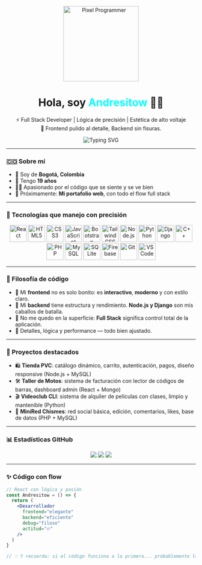 <!-- 🔥 Andresitow - Código con elegancia, lógica con filo -->
<p align="center">
  <img src="https://i.pinimg.com/originals/3e/47/61/3e476166c6f2e0d32772ac5151c6d0b3.gif" width="200" alt="Pixel Programmer">
</p>

<h1 align="center">Hola, soy <span style="color:#00FFFF;">Andresitow</span> 👨‍💻</h1>

<p align="center">
  ⚡ Full Stack Developer | Lógica de precisión | Estética de alto voltaje <br>
  🎨 Frontend pulido al detalle, Backend sin fisuras.
</p>

<p align="center">
  <img src="https://readme-typing-svg.demolab.com?font=Fira+Code&size=20&pause=800&color=FF0C0C&center=true&vCenter=true&width=500&lines=React+%7C+CSS+Creativo+%7C+HTML5+limpio;Node+%7C+Django+%7C+Python+%7C+PHP;Frontend+con+detalle+de+artista;Backend+con+alma+de+arquitecto" alt="Typing SVG"/>
</p>

---

### 🇨🇴 Sobre mí

- 📍 Soy de **Bogotá, Colombia**
- 🎂 Tengo **19 años**
- 👨‍💻 Apasionado por el código que se siente y se ve bien
- 🚀 Próximamente: **Mi portafolio web**, con todo el flow full stack

---

### 🚀 Tecnologías que manejo con precisión

<p align="center">
  <!-- Frontend -->
  <img src="https://cdn.jsdelivr.net/gh/devicons/devicon/icons/react/react-original.svg" width="45" title="React" />
  <img src="https://cdn.jsdelivr.net/gh/devicons/devicon/icons/html5/html5-original.svg" width="45" title="HTML5"/>
  <img src="https://cdn.jsdelivr.net/gh/devicons/devicon/icons/css3/css3-original.svg" width="45" title="CSS3"/>
  <img src="https://cdn.jsdelivr.net/gh/devicons/devicon/icons/javascript/javascript-original.svg" width="45" title="JavaScript"/>
  <img src="https://cdn.jsdelivr.net/gh/devicons/devicon/icons/bootstrap/bootstrap-original.svg" width="45" title="Bootstrap"/>
  <img src="https://cdn.jsdelivr.net/gh/devicons/devicon/icons/tailwindcss/tailwindcss-plain.svg" width="45" title="TailwindCSS"/>

  <!-- Backend -->
  <img src="https://cdn.jsdelivr.net/gh/devicons/devicon/icons/nodejs/nodejs-original.svg" width="45" title="Node.js"/>
  <img src="https://cdn.jsdelivr.net/gh/devicons/devicon/icons/python/python-original.svg" width="45" title="Python"/>
  <img src="https://cdn.jsdelivr.net/gh/devicons/devicon/icons/django/django-plain.svg" width="45" title="Django"/>
  <img src="https://cdn.jsdelivr.net/gh/devicons/devicon/icons/cplusplus/cplusplus-original.svg" width="45" title="C++"/>
  <img src="https://cdn.jsdelivr.net/gh/devicons/devicon/icons/php/php-original.svg" width="45" title="PHP"/>

  <!-- Bases de datos -->
  <img src="https://cdn.jsdelivr.net/gh/devicons/devicon/icons/mysql/mysql-original.svg" width="45" title="MySQL"/>
  <img src="https://cdn.jsdelivr.net/gh/devicons/devicon/icons/sqlite/sqlite-original.svg" width="45" title="SQLite"/>
  <img src="https://cdn.jsdelivr.net/gh/devicons/devicon/icons/firebase/firebase-plain.svg" width="45" title="Firebase"/>

  <!-- Otras herramientas -->
  <img src="https://cdn.jsdelivr.net/gh/devicons/devicon/icons/git/git-original.svg" width="45" title="Git"/>
  <img src="https://cdn.jsdelivr.net/gh/devicons/devicon/icons/vscode/vscode-original.svg" width="45" title="VSCode"/>
</p>

---

### 🎯 Filosofía de código

- 🎨 Mi **frontend** no es solo bonito: es **interactivo**, **moderno** y con estilo claro.
- 🔧 Mi **backend** tiene estructura y rendimiento. **Node.js y Django** son mis caballos de batalla.
- 🔁 No me quedo en la superficie: **Full Stack** significa control total de la aplicación.
- 🔬 Detalles, lógica y performance — todo bien ajustado.

---

### 🧱 Proyectos destacados

- 🛍️ **Tienda PVC**: catálogo dinámico, carrito, autenticación, pagos, diseño responsive (Node.js + MySQL)
- 🛠️ **Taller de Motos**: sistema de facturación con lector de códigos de barras, dashboard admin (React + Mongo)
- 🎬 **Videoclub CLI**: sistema de alquiler de películas con clases, limpio y mantenible (Python)
- 💬 **MiniRed Chismes**: red social básica, edición, comentarios, likes, base de datos (PHP + MySQL)

---

### 📊 Estadísticas GitHub

<p align="center">
  <img src="https://github-readme-stats.vercel.app/api?username=carlo1404&show_icons=true&theme=tokyonight&border_radius=10" />
  <img src="https://github-readme-stats.vercel.app/api/top-langs/?username=carlo1404&layout=compact&theme=tokyonight&border_radius=10" />
  <img src="https://github-readme-streak-stats.herokuapp.com/?user=carlo1404&theme=tokyonight&border_radius=10" />
</p>

---

### ✨ Código con flow

```jsx
// React con lógica y pasión
const Andresitow = () => {
  return (
    <Desarrollador
      frontend="elegante"
      backend="eficiente"
      debug="filoso"
      actitud="🔥"
    />
  )
}

// 💡 Y recuerda: si el código funciona a la primera... probablemente lo escribí yo. 😎
